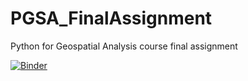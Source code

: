 # PGSA_FinalAssignment
Python for Geospatial Analysis course final assignment

[![Binder](https://mybinder.org/badge_logo.svg)](https://mybinder.org/v2/gh/mfarchila/PGSA_FinalAssignment/master?filepath=PGSA_FinalAssignment.ipynb)

